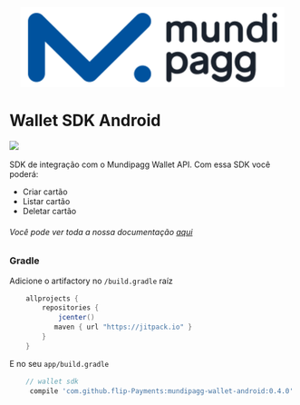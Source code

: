 
<center><img src="/art/mundilogo.png"></center>

# Wallet SDK Android
[![](https://jitpack.io/v/Flip-Payments/mundipagg-wallet-android.svg)](https://jitpack.io/#Flip-Payments/mundipagg-wallet-android)

SDK de integração com o Mundipagg Wallet API.
Com essa SDK você poderá:

* Criar cartão
* Listar cartão
* Deletar cartão

###### Você pode ver toda a nossa documentação [aqui](https://github.com/mundipagg/mundipagg-wallet-android/wiki/Getting-Started)

### Gradle

Adicione o artifactory no `/build.gradle` raíz

```gradle
    allprojects {
        repositories {
            jcenter()
           maven { url "https://jitpack.io" }
        }
    }
```

E no seu `app/build.gradle`
```gradle
    // wallet sdk
     compile 'com.github.flip-Payments:mundipagg-wallet-android:0.4.0'
```

